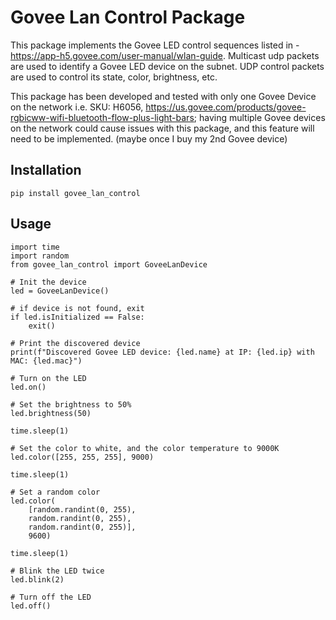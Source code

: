 # Govee Lan Control Package

This package implements the Govee LED control sequences listed in - https://app-h5.govee.com/user-manual/wlan-guide. Multicast udp packets are used to identify a Govee LED device on the subnet. UDP control packets are used to control its state, color, brightness, etc.

This package has been developed and tested with only one Govee Device on the network i.e. SKU: H6056, https://us.govee.com/products/govee-rgbicww-wifi-bluetooth-flow-plus-light-bars; having multiple Govee devices on the network could cause issues with this package, and this feature will need to be implemented. (maybe once I buy my 2nd Govee device) 

## Installation
```pip install govee_lan_control```

## Usage

```
import time
import random
from govee_lan_control import GoveeLanDevice

# Init the device
led = GoveeLanDevice()

# if device is not found, exit
if led.isInitialized == False:
    exit()

# Print the discovered device
print(f"Discovered Govee LED device: {led.name} at IP: {led.ip} with MAC: {led.mac}")

# Turn on the LED
led.on()

# Set the brightness to 50%
led.brightness(50)

time.sleep(1)

# Set the color to white, and the color temperature to 9000K
led.color([255, 255, 255], 9000)

time.sleep(1)

# Set a random color
led.color(
    [random.randint(0, 255), 
    random.randint(0, 255), 
    random.randint(0, 255)], 
    9600)

time.sleep(1)

# Blink the LED twice
led.blink(2)

# Turn off the LED
led.off()
```